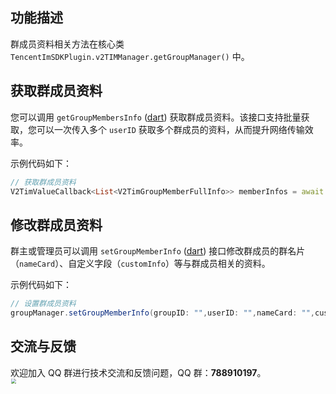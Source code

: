 ## 功能描述
群成员资料相关方法在核心类 `TencentImSDKPlugin.v2TIMManager.getGroupManager()` 中。

[](id:getGroupMembersInfo)

## 获取群成员资料

您可以调用 `getGroupMembersInfo` ([dart](https://pub.dev/documentation/tencent_im_sdk_plugin_platform_interface/latest/im_flutter_plugin_platform_interface/ImFlutterPlatform/getGroupMembersInfo.html)) 获取群成员资料。该接口支持批量获取，您可以一次传入多个 `userID` 获取多个群成员的资料，从而提升网络传输效率。

示例代码如下：



```dart
// 获取群成员资料
V2TimValueCallback<List<V2TimGroupMemberFullInfo>> memberInfos = await groupManager.getGroupMembersInfo(groupID: "groupID", memberList: ["id1"]);
```

[](id:setGroupMemberInfo)

## 修改群成员资料

群主或管理员可以调用 `setGroupMemberInfo` ([dart](https://pub.dev/documentation/tencent_im_sdk_plugin_platform_interface/latest/im_flutter_plugin_platform_interface/ImFlutterPlatform/setGroupMemberInfo.html)) 接口修改群成员的群名片（`nameCard`）、自定义字段（`customInfo`）等与群成员相关的资料。

示例代码如下：



```java
// 设置群成员资料
groupManager.setGroupMemberInfo(groupID: "",userID: "",nameCard: "",customInfo: {});
```


## 交流与反馈

欢迎加入 QQ 群进行技术交流和反馈问题，QQ 群：**788910197**。
<img style="width: 200px; max-width: inherit; zoom: 50%;" src="https://qcloudimg.tencent-cloud.cn/raw/f351a1640d265047db85ffab1cd086a7.png" />

